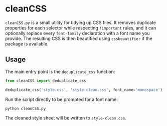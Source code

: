 # cleanCSS

`cleanCSS.py` is a small utility for tidying up CSS files. It removes duplicate properties for each selector while respecting `!important` rules, and it can optionally replace every `font-family` declaration with a font name you provide. The resulting CSS is then beautified using `cssbeautifier` if the package is available.

## Usage

The main entry point is the `deduplicate_css` function:

```python
from cleanCSS import deduplicate_css

deduplicate_css('style.css', 'style-clean.css', font_name='monospace')
```

Run the script directly to be prompted for a font name:

```bash
python cleanCSS.py
```

The cleaned style sheet will be written to `style-clean.css`.


